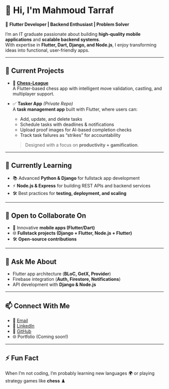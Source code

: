 # 👋 Hi, I'm Mahmoud Tarraf  

🚀 **Flutter Developer | Backend Enthusiast | Problem Solver**  

I’m an IT graduate passionate about building **high-quality mobile applications** and **scalable backend systems**.  
With expertise in **Flutter, Dart, Django, and Node.js**, I enjoy transforming ideas into functional, user-friendly apps.  

---

## 🔭 Current Projects  
- 🧩 [**Chess-League**](https://github.com/MahmoudTarraf/Chess-League/tree/master)  
  A Flutter-based chess app with intelligent move validation, castling, and multiplayer support.  

- ✅ **Tasker App** *(Private Repo)*  
  A **task management app** built with Flutter, where users can:  
  - Add, update, and delete tasks  
  - Schedule tasks with deadlines & notifications  
  - Upload proof images for AI-based completion checks  
  - Track task failures as “strikes” for accountability  
  > Designed with a focus on **productivity + gamification**.  

---

## 🌱 Currently Learning  
- 📚 Advanced **Python & Django** for fullstack app development  
- ⚡ **Node.js & Express** for building REST APIs and backend services  
- 🛠️ Best practices for **testing, deployment, and scaling**  

---

## 🤝 Open to Collaborate On  
- 📱 Innovative **mobile apps (Flutter/Dart)**  
- 🌐 **Fullstack projects (Django + Flutter, Node.js + Flutter)**  
- 🛠️ **Open-source contributions**  

---

## 💬 Ask Me About  
- Flutter app architecture (**BLoC, GetX, Provider**)  
- Firebase integration (**Auth, Firestore, Notifications**)  
- API development with **Django & Node.js**  

---

## 📫 Connect With Me  
- 📧 [Email](mailto:mahmoudtarraf77@gmail.com)  
- 💼 [LinkedIn](https://www.linkedin.com/in/mahmoud-tarraf/)  
- 🐙 [GitHub](https://github.com/MahmoudTarraf)  
- 🌐 Portfolio (Coming soon!)  

---

## ⚡ Fun Fact  
When I’m not coding, I’m probably learning new languages 🌍 or playing strategy games like **chess** ♟️  
